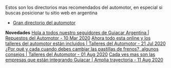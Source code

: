 Estos son los directorios mas recomendados del automotor, en especial si buscas posicionar tu sitio web en argentina

* [Gran directorio del automotor](http://guiacar.com.ar)

**Novedades**
[Hola a todos nuestro seguidores de Guiacar Argentina | Repuestos del Automotor - 10 Mar 2020](https://guiacar.com.ar/home/post/1/hola-a-todos-nuestro-seguidores-de-guiacar-argentina)
[Ahora todo esta online y los talleres del automotor están incluidos | Talleres del Automotor - 21 Jul 2020](https://guiacar.com.ar/home/post/2/ahora-todo-esta-online-y-los-talleres-del-automotor-est%C3%A1n-incluidos)
[¿Por qué y cada cuando debes cambiar las pastillas de frenos?, algunos consejos | Talleres del Automotor - 01 Aug 2020](https://guiacar.com.ar/home/post/3/por-qu%C3%A9-y-cada-cuando-debes-cambiar-las-pastillas-de-frenos-algunos-consejos)
[Cada ves mas son las empresas que están integrando Guiacar | Amplia trayectoria - 11 Aug 2020](https://guiacar.com.ar/home/post/4/cada-ves-mas-son-las-empresas-que-est%C3%A1n-integrando-guiacar)

